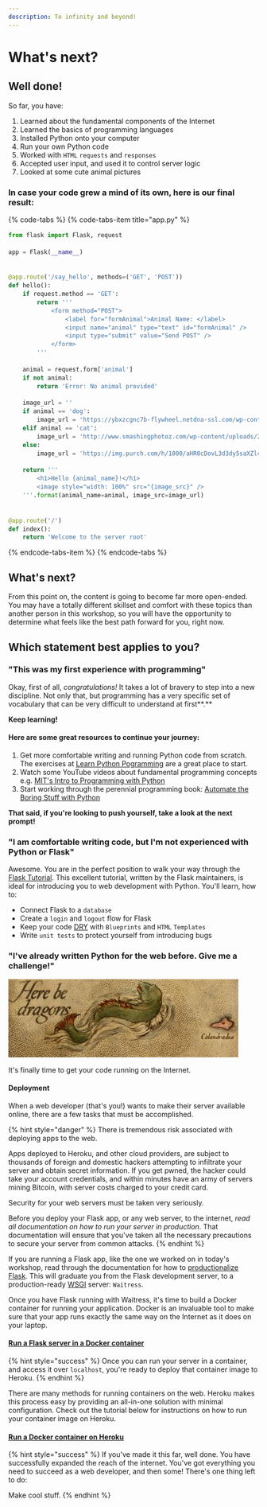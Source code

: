 ```yaml
---
description: To infinity and beyond!
---
```


# What's next?

## Well done!

So far, you have:

1. Learned about the fundamental components of the Internet
2. Learned the basics of programming languages
3. Installed Python onto your computer
4. Run your own Python code
5. Worked with `HTML` `requests` and `responses`
6. Accepted user input, and used it to control server logic
7. Looked at some cute animal pictures

### In case your code grew a mind of its own, here is our final result:

{% code-tabs %}
{% code-tabs-item title="app.py" %}
```python
from flask import Flask, request

app = Flask(__name__)


@app.route('/say_hello', methods=('GET', 'POST'))
def hello():
    if request.method == 'GET':
        return '''
            <form method="POST">
                <label for="formAnimal">Animal Name: </label>
                <input name="animal" type="text" id="formAnimal" />
                <input type="submit" value="Send POST" />
            </form>
        '''

    animal = request.form['animal']
    if not animal:
        return 'Error: No animal provided'

    image_url = ''
    if animal == 'dog':
        image_url = 'https://ybxzcgnc7b-flywheel.netdna-ssl.com/wp-content/uploads/2017/11/cute.jpg'
    elif animal == 'cat':
        image_url = 'http://www.smashingphotoz.com/wp-content/uploads/2012/11/11_cat_photos.jpg'
    else:
        image_url = 'https://img.purch.com/h/1000/aHR0cDovL3d3dy5saXZlc2NpZW5jZS5jb20vaW1hZ2VzL2kvMDAwLzAwOS82Nzkvb3JpZ2luYWwvMDkwNTExLXBsYXR5cHVzLTAyLmpwZw=='

    return '''
        <h1>Hello {animal_name}!</h1>
        <image style="width: 100%" src="{image_src}" />
    '''.format(animal_name=animal, image_src=image_url)


@app.route('/')
def index():
    return 'Welcome to the server root'

```
{% endcode-tabs-item %}
{% endcode-tabs %}

## What's next?

From this point on, the content is going to become far more open-ended. You may have a totally different skillset and comfort with these topics than another person in this workshop, so you will have the opportunity to determine what feels like the best path forward for you, right now.

## Which statement best applies to you?

### "This was my first experience with programming"

Okay, first of all, _congratulations!_ It takes a lot of bravery to step into a new discipline. Not only that, but programming has a very specific set of vocabulary that can be very difficult to understand at first**.**

**Keep learning!**

#### **Here are some great resources to continue your journey**:

1. Get more comfortable writing and running Python code from scratch. The exercises at [Learn Python Pogramming](https://pythonbasics.org/) are a great place to start.
2. Watch some YouTube videos about fundamental programming concepts e.g. [MIT's Intro to Programming with Python](https://www.youtube.com/watch?v=ytpJdnlu9ug&list=PLUl4u3cNGP63WbdFxL8giv4yhgdMGaZNA)
3. Start working through the perennial programming book: [Automate the Boring Stuff with Python](https://automatetheboringstuff.com/)

**That said, if you're looking to push yourself, take a look at the next prompt!**

### **"I am comfortable writing code, but I'm not experienced with Python or Flask"**

Awesome. You are in the perfect position to walk your way through the [Flask Tutorial](http://flask.pocoo.org/docs/1.0/tutorial/). This excellent tutorial, written by the Flask maintainers, is ideal for introducing you to web development with Python. You'll learn, how to:

* Connect Flask to a `database`
* Create a `login` and `logout` flow for Flask
* Keep your code [DRY](https://en.wikipedia.org/wiki/Don%27t_repeat_yourself) with `Blueprints` and `HTML` `Templates`
* Write `unit tests` to protect yourself from introducing bugs

### **"I've already written Python for the web before. Give me a challenge!"**

![Actual map of the Internet](../.gitbook/assets/image%20%285%29.png)

It's finally time to get your code running on the Internet.

#### Deployment

When a web developer \(that's you!\) wants to make their server available online, there are a few tasks that must be accomplished.

{% hint style="danger" %}
There is tremendous risk associated with deploying apps to the web.

Apps deployed to Heroku, and other cloud providers, are subject to thousands of foreign and domestic hackers attempting to infiltrate your server and obtain secret information. If you get pwned, the hacker could take your account credentials, and within minutes have an army of servers mining Bitcoin, with server costs charged to your credit card.

Security for your web servers must be taken very seriously.

Before you deploy your Flask app, or any web server, to the internet, _read all documentation on how to run your server in production_. That documentation will ensure that you've taken all the necessary precautions to secure your server from common attacks.
{% endhint %}

If you are running a Flask app, like the one we worked on in today's workshop, read through the documentation for how to [productionalize Flask](http://flask.pocoo.org/docs/1.0/tutorial/deploy/). This will graduate you from the Flask development server, to a production-ready [WSGI](https://en.wikipedia.org/wiki/Web_Server_Gateway_Interface) server: `Waitress`.

Once you have Flask running with Waitress, it's time to build a Docker container for running your application. Docker is an invaluable tool to make sure that your app runs exactly the same way on the Internet as it does on your laptop.

#### [Run a Flask server in a Docker container](https://docs.docker.com/get-started/) 

{% hint style="success" %}
Once you can run your server in a container, and access it over `localhost`, you're ready to deploy that container image to Heroku.
{% endhint %}

There are many methods for running containers on the web. Heroku makes this process easy by providing an all-in-one solution with minimal configuration. Check out the tutorial below for instructions on how to run your container image on Heroku.

#### [Run a Docker container on Heroku](https://devcenter.heroku.com/articles/container-registry-and-runtime)

{% hint style="success" %}
If you've made it this far, well done. You have successfully expanded the reach of the internet. You've got everything you need to succeed as a web developer, and then some! There's one thing left to do:

Make cool stuff.
{% endhint %}



